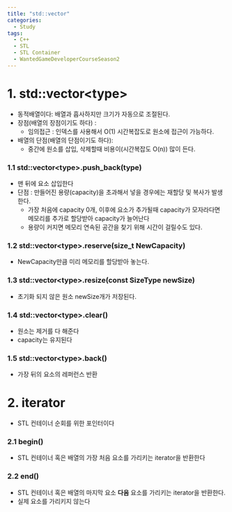 ```yaml
---
title: "std::vector"
categories:
  - Study
tags:
  - C++
  - STL
  - STL Container
  - WantedGameDeveloperCourseSeason2
---
```


# 1. std::vector\<type\>
- 동적배열이다: 배열과 흡사하지만 크기가 자동으로 조절된다.
- 장점(배열의 장점이기도 하다) :
	- 임의접근 : 인덱스를 사용해서 O(1) 시간복잡도로 원소에 접근이 가능하다.
- 배열의 단점(배열의 단점이기도 하다): 
	- 중간에 원소를 삽입, 삭제할때 비용이(시간복잡도 O(n)) 많이 든다.

### 1.1 std::vector\<type\>.push_back(type)
- 맨 뒤에 요소 삽입한다
- 단점 : 만들어진 용량(capacity)을 초과해서 넣을 경우에는 재할당 및 복사가 발생한다.
	- 가장 처음에 capacity 0개, 이후에 요소가 추가될때 capacity가 모자라다면 메모리를 추가로 할당받아 capacity가 늘어난다
	- 용량이 커지면 메모리 연속된 공간을 찾기 위해 시간이 걸릴수도 있다.

### 1.2 std::vector\<type\>.reserve(size_t NewCapacity)
- NewCapacity만큼 미리 메모리를 할당받아 놓는다. 

### 1.3 std::vector\<type\>.resize(const SizeType newSize)
- 초기화 되지 않은 원소 newSize개가 저장된다.

### 1.4 std::vector\<type\>.clear()
- 원소는 제거를 다 해준다
- capacity는 유지된다

### 1.5 std::vector\<type\>.back()
- 가장 뒤의 요소의 레퍼런스 반환

# 2. iterator
- STL 컨테이너 순회를 위한 포인터이다

### 2.1 begin()
- STL 컨테이너 혹은 배열의 가장 처음 요소를 가리키는 iterator을 반환한다

### 2.2 end()
- STL 컨테이너 혹은 배열의 마지막 요소 **다음** 요소를 가리키는 iterator을 반환한다.
- 실제 요소를 가리키지 않는다